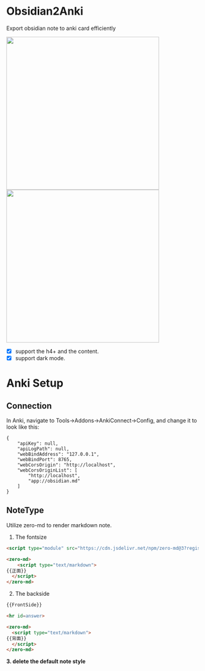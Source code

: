 # Obsidian2Anki

Export obsidian note to anki card efficiently

<img src="https://github.com/user-attachments/assets/323112b3-0257-4c76-ae60-fd958c388b0a" width="400px">

<img src="https://github.com/user-attachments/assets/bd772326-8ba2-4907-b692-5247182284e4" width="400px">

- [x] support the h4+ and the content.
- [x] support dark mode. 

# Anki Setup

## Connection

In Anki, navigate to Tools->Addons->AnkiConnect->Config, and change it to look like this:

```
{
    "apiKey": null,
    "apiLogPath": null,
    "webBindAddress": "127.0.0.1",
    "webBindPort": 8765,
    "webCorsOrigin": "http://localhost",
    "webCorsOriginList": [
        "http://localhost",
        "app://obsidian.md"
    ]
}
```

## NoteType

Utilize zero-md to render markdown note.

1. The fontsize

```html
<script type="module" src="https://cdn.jsdelivr.net/npm/zero-md@3?register"></script>

<zero-md>
	<script type="text/markdown">
{{正面}}
  </script>
</zero-md>
```

2. The backside

```html
{{FrontSide}}

<hr id=answer>

<zero-md>
  <script type="text/markdown">
{{背面}}
  </script>
</zero-md>
```

**3. delete the default note style**


